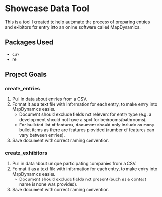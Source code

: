 # Showcase Data Tool
This is a tool I created to help automate the process of preparing entries and exibitors for entry into an online software called MapDynamics.
## Packages Used
* csv
* re
## Project Goals
### create_entries
1. Pull in data about entries from a CSV.
2. Format it as a text file with information for each entry, to make entry into MapDynamics easier.
    * Document should exclude fields not relevent for entry type (e.g. a development should not have a spot for bedrooms/bathrooms).
    * For bulleted list of features, document should only include as many bullet items as there are features provided (number of features can vary between entries).
3. Save document with correct naming convention.
### create_exhibitors
1. Pull in data about unique participating companies from a CSV.
2. Format it as a text file with information for each entry, to make entry into MapDynamics easier.
    * Document should exclude fields not present (such as a contact name is none was provided).
3. Save document with correct naming convention.